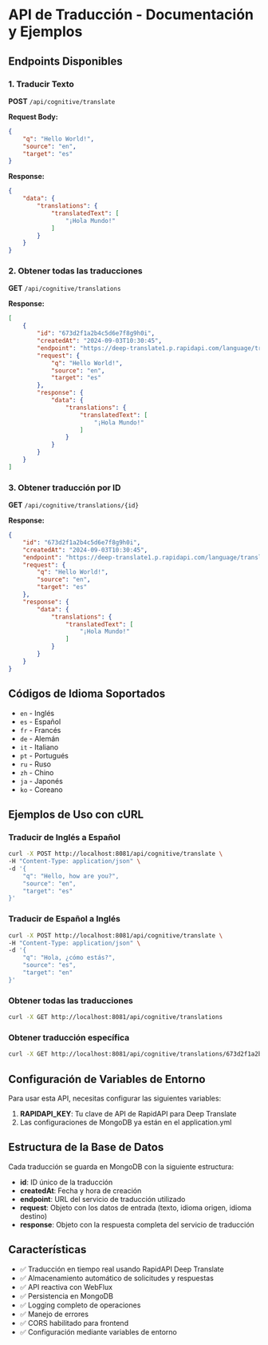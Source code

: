 # API de Traducción - Documentación y Ejemplos

## Endpoints Disponibles

### 1. Traducir Texto

**POST** `/api/cognitive/translate`

**Request Body:**

```json
{
    "q": "Hello World!",
    "source": "en",
    "target": "es"
}
```

**Response:**

```json
{
    "data": {
        "translations": {
            "translatedText": [
                "¡Hola Mundo!"
            ]
        }
    }
}
```

### 2. Obtener todas las traducciones

**GET** `/api/cognitive/translations`

**Response:**

```json
[
    {
        "id": "673d2f1a2b4c5d6e7f8g9h0i",
        "createdAt": "2024-09-03T10:30:45",
        "endpoint": "https://deep-translate1.p.rapidapi.com/language/translate/v2",
        "request": {
            "q": "Hello World!",
            "source": "en",
            "target": "es"
        },
        "response": {
            "data": {
                "translations": {
                    "translatedText": [
                        "¡Hola Mundo!"
                    ]
                }
            }
        }
    }
]
```

### 3. Obtener traducción por ID

**GET** `/api/cognitive/translations/{id}`

**Response:**

```json
{
    "id": "673d2f1a2b4c5d6e7f8g9h0i",
    "createdAt": "2024-09-03T10:30:45",
    "endpoint": "https://deep-translate1.p.rapidapi.com/language/translate/v2",
    "request": {
        "q": "Hello World!",
        "source": "en",
        "target": "es"
    },
    "response": {
        "data": {
            "translations": {
                "translatedText": [
                    "¡Hola Mundo!"
                ]
            }
        }
    }
}
```

## Códigos de Idioma Soportados

- `en` - Inglés
- `es` - Español
- `fr` - Francés
- `de` - Alemán
- `it` - Italiano
- `pt` - Portugués
- `ru` - Ruso
- `zh` - Chino
- `ja` - Japonés
- `ko` - Coreano

## Ejemplos de Uso con cURL

### Traducir de Inglés a Español

```bash
curl -X POST http://localhost:8081/api/cognitive/translate \
-H "Content-Type: application/json" \
-d '{
    "q": "Hello, how are you?",
    "source": "en",
    "target": "es"
}'
```

### Traducir de Español a Inglés

```bash
curl -X POST http://localhost:8081/api/cognitive/translate \
-H "Content-Type: application/json" \
-d '{
    "q": "Hola, ¿cómo estás?",
    "source": "es",
    "target": "en"
}'
```

### Obtener todas las traducciones

```bash
curl -X GET http://localhost:8081/api/cognitive/translations
```

### Obtener traducción específica

```bash
curl -X GET http://localhost:8081/api/cognitive/translations/673d2f1a2b4c5d6e7f8g9h0i
```

## Configuración de Variables de Entorno

Para usar esta API, necesitas configurar las siguientes variables:

1. **RAPIDAPI_KEY**: Tu clave de API de RapidAPI para Deep Translate
2. Las configuraciones de MongoDB ya están en el application.yml

## Estructura de la Base de Datos

Cada traducción se guarda en MongoDB con la siguiente estructura:

- **id**: ID único de la traducción
- **createdAt**: Fecha y hora de creación
- **endpoint**: URL del servicio de traducción utilizado
- **request**: Objeto con los datos de entrada (texto, idioma origen, idioma destino)
- **response**: Objeto con la respuesta completa del servicio de traducción

## Características

- ✅ Traducción en tiempo real usando RapidAPI Deep Translate
- ✅ Almacenamiento automático de solicitudes y respuestas
- ✅ API reactiva con WebFlux
- ✅ Persistencia en MongoDB
- ✅ Logging completo de operaciones
- ✅ Manejo de errores
- ✅ CORS habilitado para frontend
- ✅ Configuración mediante variables de entorno
